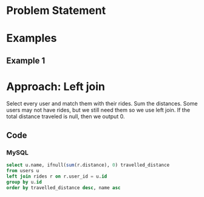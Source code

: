 # Problem Statement

# Examples
## Example 1

# Approach: Left join
Select every user and match them with their rides.
Sum the distances.
Some users may not have rides, but we still need them so we use left join. 
If the total distance traveled is null, then we output 0.
## Code
### MySQL
```sql
select u.name, ifnull(sum(r.distance), 0) travelled_distance
from users u
left join rides r on r.user_id = u.id
group by u.id
order by travelled_distance desc, name asc
```